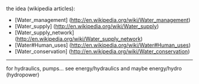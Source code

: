the idea (wikipedia articles):

- [Water_management] (http://en.wikipedia.org/wiki/Water_management)
- [Water_supply] (http://en.wikipedia.org/wiki/Water_supply)
- [Water_supply_network] (http://en.wikipedia.org/wiki/Water_supply_network)
- [Water#Human_uses] (http://en.wikipedia.org/wiki/Water#Human_uses)
- [Water_conservation] (http://en.wikipedia.org/wiki/Water_conservation)

******

for hydraulics, pumps... see energy/hydraulics and maybe energy/hydro (hydropower)
